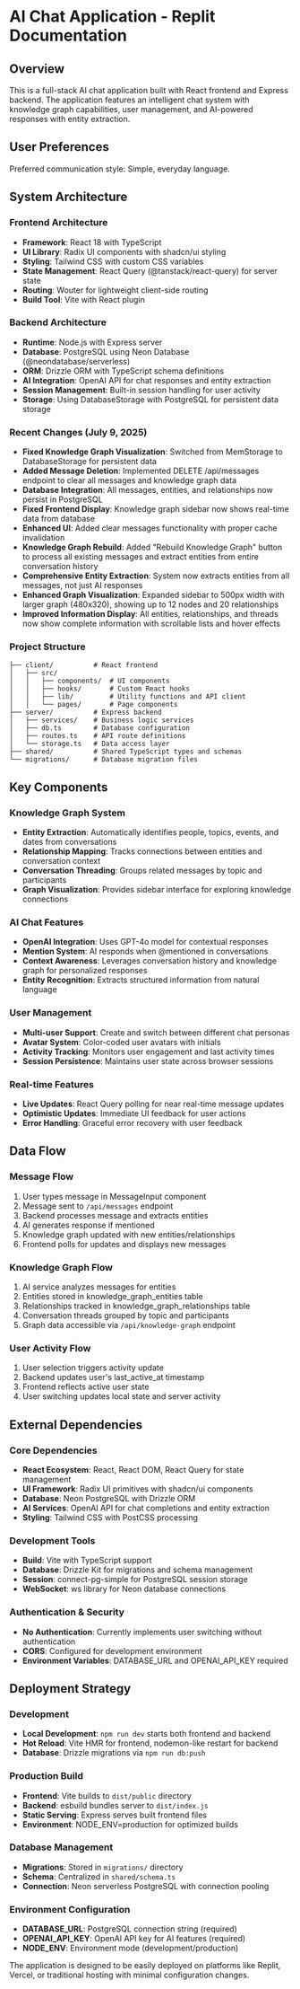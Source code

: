 # AI Chat Application - Replit Documentation

## Overview

This is a full-stack AI chat application built with React frontend and Express backend. The application features an intelligent chat system with knowledge graph capabilities, user management, and AI-powered responses with entity extraction.

## User Preferences

Preferred communication style: Simple, everyday language.

## System Architecture

### Frontend Architecture
- **Framework**: React 18 with TypeScript
- **UI Library**: Radix UI components with shadcn/ui styling
- **Styling**: Tailwind CSS with custom CSS variables
- **State Management**: React Query (@tanstack/react-query) for server state
- **Routing**: Wouter for lightweight client-side routing
- **Build Tool**: Vite with React plugin

### Backend Architecture
- **Runtime**: Node.js with Express server
- **Database**: PostgreSQL using Neon Database (@neondatabase/serverless)
- **ORM**: Drizzle ORM with TypeScript schema definitions
- **AI Integration**: OpenAI API for chat responses and entity extraction
- **Session Management**: Built-in session handling for user activity
- **Storage**: Using DatabaseStorage with PostgreSQL for persistent data storage

### Recent Changes (July 9, 2025)
- **Fixed Knowledge Graph Visualization**: Switched from MemStorage to DatabaseStorage for persistent data
- **Added Message Deletion**: Implemented DELETE /api/messages endpoint to clear all messages and knowledge graph data
- **Database Integration**: All messages, entities, and relationships now persist in PostgreSQL
- **Fixed Frontend Display**: Knowledge graph sidebar now shows real-time data from database
- **Enhanced UI**: Added clear messages functionality with proper cache invalidation
- **Knowledge Graph Rebuild**: Added "Rebuild Knowledge Graph" button to process all existing messages and extract entities from entire conversation history
- **Comprehensive Entity Extraction**: System now extracts entities from all messages, not just AI responses
- **Enhanced Graph Visualization**: Expanded sidebar to 500px width with larger graph (480x320), showing up to 12 nodes and 20 relationships
- **Improved Information Display**: All entities, relationships, and threads now show complete information with scrollable lists and hover effects

### Project Structure
```
├── client/          # React frontend
│   ├── src/
│   │   ├── components/  # UI components
│   │   ├── hooks/       # Custom React hooks
│   │   ├── lib/         # Utility functions and API client
│   │   └── pages/       # Page components
├── server/          # Express backend
│   ├── services/    # Business logic services
│   ├── db.ts        # Database configuration
│   ├── routes.ts    # API route definitions
│   └── storage.ts   # Data access layer
├── shared/          # Shared TypeScript types and schemas
└── migrations/      # Database migration files
```

## Key Components

### Knowledge Graph System
- **Entity Extraction**: Automatically identifies people, topics, events, and dates from conversations
- **Relationship Mapping**: Tracks connections between entities and conversation context
- **Conversation Threading**: Groups related messages by topic and participants
- **Graph Visualization**: Provides sidebar interface for exploring knowledge connections

### AI Chat Features
- **OpenAI Integration**: Uses GPT-4o model for contextual responses
- **Mention System**: AI responds when @mentioned in conversations
- **Context Awareness**: Leverages conversation history and knowledge graph for personalized responses
- **Entity Recognition**: Extracts structured information from natural language

### User Management
- **Multi-user Support**: Create and switch between different chat personas
- **Avatar System**: Color-coded user avatars with initials
- **Activity Tracking**: Monitors user engagement and last activity times
- **Session Persistence**: Maintains user state across browser sessions

### Real-time Features
- **Live Updates**: React Query polling for near real-time message updates
- **Optimistic Updates**: Immediate UI feedback for user actions
- **Error Handling**: Graceful error recovery with user feedback

## Data Flow

### Message Flow
1. User types message in MessageInput component
2. Message sent to `/api/messages` endpoint
3. Backend processes message and extracts entities
4. AI generates response if mentioned
5. Knowledge graph updated with new entities/relationships
6. Frontend polls for updates and displays new messages

### Knowledge Graph Flow
1. AI service analyzes messages for entities
2. Entities stored in knowledge_graph_entities table
3. Relationships tracked in knowledge_graph_relationships table
4. Conversation threads grouped by topic and participants
5. Graph data accessible via `/api/knowledge-graph` endpoint

### User Activity Flow
1. User selection triggers activity update
2. Backend updates user's last_active_at timestamp
3. Frontend reflects active user state
4. User switching updates local state and server activity

## External Dependencies

### Core Dependencies
- **React Ecosystem**: React, React DOM, React Query for state management
- **UI Framework**: Radix UI primitives with shadcn/ui components
- **Database**: Neon PostgreSQL with Drizzle ORM
- **AI Services**: OpenAI API for chat completions and entity extraction
- **Styling**: Tailwind CSS with PostCSS processing

### Development Tools
- **Build**: Vite with TypeScript support
- **Database**: Drizzle Kit for migrations and schema management
- **Session**: connect-pg-simple for PostgreSQL session storage
- **WebSocket**: ws library for Neon database connections

### Authentication & Security
- **No Authentication**: Currently implements user switching without authentication
- **CORS**: Configured for development environment
- **Environment Variables**: DATABASE_URL and OPENAI_API_KEY required

## Deployment Strategy

### Development
- **Local Development**: `npm run dev` starts both frontend and backend
- **Hot Reload**: Vite HMR for frontend, nodemon-like restart for backend
- **Database**: Drizzle migrations via `npm run db:push`

### Production Build
- **Frontend**: Vite builds to `dist/public` directory
- **Backend**: esbuild bundles server to `dist/index.js`
- **Static Serving**: Express serves built frontend files
- **Environment**: NODE_ENV=production for optimized builds

### Database Management
- **Migrations**: Stored in `migrations/` directory
- **Schema**: Centralized in `shared/schema.ts`
- **Connection**: Neon serverless PostgreSQL with connection pooling

### Environment Configuration
- **DATABASE_URL**: PostgreSQL connection string (required)
- **OPENAI_API_KEY**: OpenAI API key for AI features (required)
- **NODE_ENV**: Environment mode (development/production)

The application is designed to be easily deployed on platforms like Replit, Vercel, or traditional hosting with minimal configuration changes.